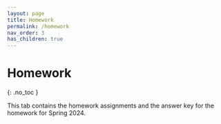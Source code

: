 ```yaml
---
layout: page
title: Homework
permalink: /homework
nav_order: 3
has_children: true
---
```


# Homework
{: .no_toc }

This tab contains the homework assignments and the answer key for the homework for Spring 2024.
